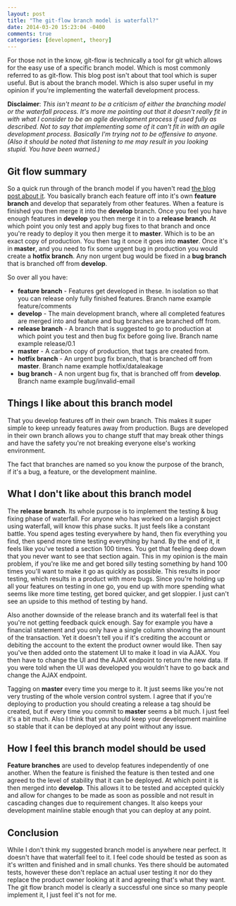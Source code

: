 ```yaml
---
layout: post
title: "The git-flow branch model is waterfall?"
date: 2014-03-20 15:23:04 -0400
comments: true
categories: [development, theory]
---
```

For those not in the know, git-flow is technically a tool for git which allows for the easy use of a specific branch model. Which is most commonly referred to as git-flow.  This blog post isn't about that tool which is super useful. But is about the branch model. Which is also super useful in my opinion if you're implementing the waterfall development process.

**Disclaimer**: *This isn't meant to be a criticism of either the branching model or the waterfall process. It's more me pointing out that it doesn't really fit in with what I consider to be an agile development process if used fully as described. Not to say that implementing some of it can't fit in with an agile development process. Basically I'm trying not to be offensive to anyone. (Also it should be noted that listening to me may result in you looking stupid. You have been warned.)*

## Git flow summary

So a quick run through of the branch model if you haven't read [the blog post about it](http://nvie.com/posts/a-successful-git-branching-model/). You basically branch each feature off into it's own **feature branch** and develop that separately from other features. When a feature is finished you then merge it into the **develop** branch. Once you feel you have enough features in **develop** you then merge it in to a **release branch**. At which point you only test and apply bug fixes to that branch and once you're ready to deploy it you then merge it to **master**. Which is to be an exact copy of production. You then tag it once it goes into **master**. Once it's in **master**, and you need to fix some urgent bug in production you would create a **hotfix branch**. Any non urgent bug would be fixed in a **bug branch** that is branched off from **develop**.

So over all you have:

* **feature branch** - Features get developed in these. In isolation so that you can release only fully finished features. Branch name example feature/comments
* **develop** - The main development branch, where all completed features are merged into and feature and bug branches are branched off from. 
* **release branch** - A branch that is suggested to go to production at which point you test and then bug fix before going live. Branch name example release/0.1
* **master** - A carbon copy of production, that tags are created from.
* **hotfix branch** - An urgent bug fix branch, that is branched off from **master**.  Branch name example hotfix/dataleakage
* **bug branch** - A non urgent bug fix, that is branched off from **develop**. Branch name example bug/invalid-email

## Things I like about this branch model

That you develop features off in their own branch. This makes it super simple to keep unready features away from production. Bugs are developed in their own branch allows you to change stuff that may break other things and have the safety you're not breaking everyone else's working environment.

The fact that branches are named so you know the purpose of the branch, if it's a bug, a feature, or the development mainline.

## What I don't like about this branch model 

The **release branch**. Its whole purpose is to implement the testing & bug fixing phase of waterfall. For anyone who has worked on a largish project using waterfall, will know this phase sucks. It just feels like a constant battle. You spend ages testing everywhere by hand, then fix everything you find, then spend more time testing everything by hand. By the end of it,  it feels like you've tested a section 100 times. You get that feeling deep down that you never want to see that section again. This in my opinion is the main problem, if you're like me and get bored silly testing something by hand 100 times you'll want to make it go as quickly as possible. This results in poor testing, which results in a product with more bugs. Since you're holding up all your features on testing in one go, you end up with more spending what seems like more time testing, get bored quicker, and get sloppier. I just can't see an upside to this method of testing by hand.

Also another downside of the release branch and its waterfall feel is that you're not getting feedback quick enough. Say for example you have a financial statement and you only have a single column showing the amount of the transaction. Yet it doesn't tell you if it's crediting the account or debiting the account to the extent the product owner would like. Then say you've then added onto the statement UI to make it load in via AJAX. You then have to change the UI and the AJAX endpoint to return the new data. If you were told when the UI was developed you wouldn't have to go back and change the AJAX endpoint.

Tagging on **master** every time you merge to it. It just seems like you're not very trusting of the whole version control system. I agree that if you're deploying to production you should creating a release a tag should be created, but if every time you commit to **master** seems a bit much. I just feel it's a bit much. Also I think that you should keep your development mainline so stable that it can be deployed at any point without any issue.

## How I feel this branch model should be used

**Feature branches** are used to develop features independently of one another. When the feature is finished the feature is then tested and one agreed to the level of stability that it can be deployed. At which point it is then merged into **develop**. This allows it to be tested and accepted quickly and allow for changes to be made as soon as possible and not result in cascading changes due to requirement changes. It also keeps your development mainline stable enough that you can deploy at any point.

## Conclusion

While I don't think my suggested branch model is anywhere near perfect. It doesn't have that waterfall feel to it. I feel code should be tested as soon as it's written and finished and in small chunks. Yes there should be automated tests, however these don't replace an actual user testing it nor do they replace the product owner looking at it and agreeing that's what they want. The git flow branch model is clearly a successful one since so many people implement it, I just feel it's not for me. 

